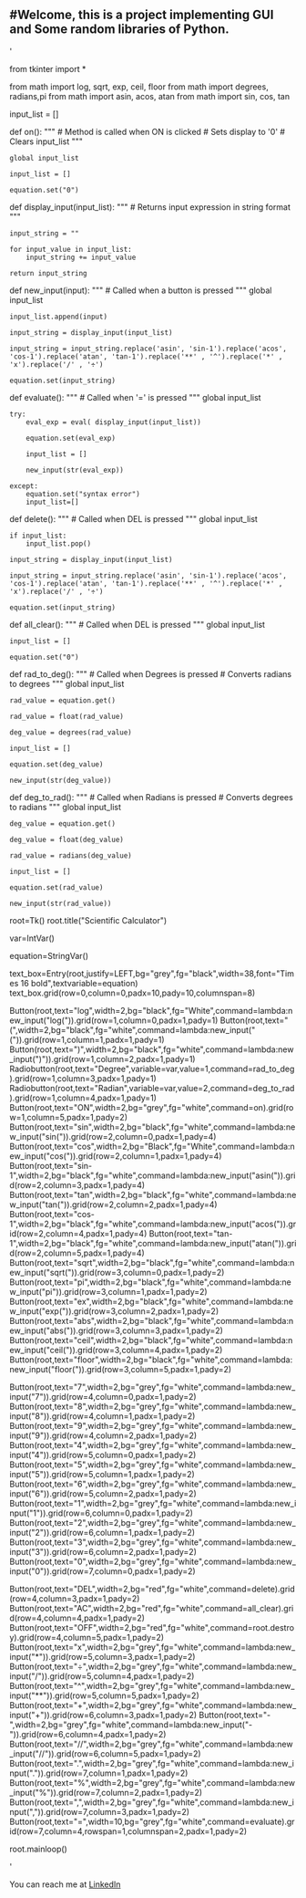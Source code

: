 #Welcome, this is a project implementing GUI and Some random libraries of Python.
---

'

from tkinter import *

from math import log, sqrt, exp, ceil, floor
from math import degrees, radians,pi
from math import asin, acos, atan
from math import sin, cos, tan


input_list = []

def on():
	"""
	# Method is called when ON is clicked
	# Sets display to '0'
	# Clears input_list
	"""

	global input_list

	input_list = []

	equation.set("0")

def display_input(input_list):
	"""
	# Returns input expression in string format
	"""

	input_string = ""

	for input_value in input_list:
		input_string += input_value

	return input_string

def new_input(input):
	"""
	# Called when a button is pressed
	"""
	global input_list
	
	input_list.append(input)

	input_string = display_input(input_list)

	input_string = input_string.replace('asin', 'sin-1').replace('acos', 'cos-1').replace('atan', 'tan-1').replace('**' , '^').replace('*' , 'x').replace('/' , '÷')

	equation.set(input_string)

def evaluate():
	"""
	# Called when '=' is pressed
	"""
	global input_list
	
	try:
		eval_exp = eval( display_input(input_list))

		equation.set(eval_exp)

		input_list = []

		new_input(str(eval_exp))		
		
	except:
		equation.set("syntax error")
		input_list=[]

def delete():
	"""
	# Called when DEL is pressed
	"""
	global input_list

	if input_list:
		input_list.pop()

	input_string = display_input(input_list)

	input_string = input_string.replace('asin', 'sin-1').replace('acos', 'cos-1').replace('atan', 'tan-1').replace('**' , '^').replace('*' , 'x').replace('/' , '÷')

	equation.set(input_string)

	
def all_clear():
	"""
	# Called when DEL is pressed
	"""
	global input_list

	input_list = []

	equation.set("0")

def rad_to_deg():
	"""
	# Called when Degrees is pressed
	# Converts radians to degrees
	"""
	global input_list
	
	rad_value = equation.get()
	
	rad_value = float(rad_value)
	
	deg_value = degrees(rad_value)
	
	input_list = []
	
	equation.set(deg_value)
	
	new_input(str(deg_value))
	
def deg_to_rad():
	"""
	# Called when Radians is pressed
	# Converts degrees to radians
	"""
	global input_list
	
	deg_value = equation.get()
	
	deg_value = float(deg_value)
	
	rad_value = radians(deg_value)
	
	input_list = []
	
	equation.set(rad_value)
	
	new_input(str(rad_value))
	

	
	
root=Tk()
root.title("Scientific Calculator")

var=IntVar()

equation=StringVar()

text_box=Entry(root,justify=LEFT,bg="grey",fg="black",width=38,font="Times 16 bold",textvariable=equation)
text_box.grid(row=0,column=0,padx=10,pady=10,columnspan=8)


	

Button(root,text="log",width=2,bg="black",fg="White",command=lambda:new_input("log(")).grid(row=1,column=0,padx=1,pady=1)
Button(root,text="(",width=2,bg="black",fg="white",command=lambda:new_input("(")).grid(row=1,column=1,padx=1,pady=1)
Button(root,text=")",width=2,bg="black",fg="white",command=lambda:new_input(")")).grid(row=1,column=2,padx=1,pady=1)
Radiobutton(root,text="Degree",variable=var,value=1,command=rad_to_deg).grid(row=1,column=3,padx=1,pady=1)
Radiobutton(root,text="Radian",variable=var,value=2,command=deg_to_rad).grid(row=1,column=4,padx=1,pady=1)
Button(root,text="ON",width=2,bg="grey",fg="white",command=on).grid(row=1,column=5,padx=1,pady=2)
Button(root,text="sin",width=2,bg="black",fg="white",command=lambda:new_input("sin(")).grid(row=2,column=0,padx=1,pady=4)
Button(root,text="cos",width=2,bg="Black",fg="White",command=lambda:new_input("cos(")).grid(row=2,column=1,padx=1,pady=4)
Button(root,text="sin-1",width=2,bg="black",fg="white",command=lambda:new_input("asin(")).grid(row=2,column=3,padx=1,pady=4)
Button(root,text="tan",width=2,bg="black",fg="white",command=lambda:new_input("tan(")).grid(row=2,column=2,padx=1,pady=4)
Button(root,text="cos-1",width=2,bg="black",fg="white",command=lambda:new_input("acos(")).grid(row=2,column=4,padx=1,pady=4)
Button(root,text="tan-1",width=2,bg="black",fg="white",command=lambda:new_input("atan(")).grid(row=2,column=5,padx=1,pady=4)
Button(root,text="sqrt",width=2,bg="black",fg="white",command=lambda:new_input("sqrt(")).grid(row=3,column=0,padx=1,pady=2)
Button(root,text="pi",width=2,bg="black",fg="white",command=lambda:new_input("pi")).grid(row=3,column=1,padx=1,pady=2)
Button(root,text="ex",width=2,bg="black",fg="white",command=lambda:new_input("exp(")).grid(row=3,column=2,padx=1,pady=2)
Button(root,text="abs",width=2,bg="black",fg="white",command=lambda:new_input("abs(")).grid(row=3,column=3,padx=1,pady=2)
Button(root,text="ceil",width=2,bg="black",fg="white",command=lambda:new_input("ceil(")).grid(row=3,column=4,padx=1,pady=2)
Button(root,text="floor",width=2,bg="black",fg="white",command=lambda:new_input("floor(")).grid(row=3,column=5,padx=1,pady=2)



Button(root,text="7",width=2,bg="grey",fg="white",command=lambda:new_input("7")).grid(row=4,column=0,padx=1,pady=2)
Button(root,text="8",width=2,bg="grey",fg="white",command=lambda:new_input("8")).grid(row=4,column=1,padx=1,pady=2)
Button(root,text="9",width=2,bg="grey",fg="white",command=lambda:new_input("9")).grid(row=4,column=2,padx=1,pady=2)
Button(root,text="4",width=2,bg="grey",fg="white",command=lambda:new_input("4")).grid(row=5,column=0,padx=1,pady=2)
Button(root,text="5",width=2,bg="grey",fg="white",command=lambda:new_input("5")).grid(row=5,column=1,padx=1,pady=2)
Button(root,text="6",width=2,bg="grey",fg="white",command=lambda:new_input("6")).grid(row=5,column=2,padx=1,pady=2)
Button(root,text="1",width=2,bg="grey",fg="white",command=lambda:new_input("1")).grid(row=6,column=0,padx=1,pady=2)
Button(root,text="2",width=2,bg="grey",fg="white",command=lambda:new_input("2")).grid(row=6,column=1,padx=1,pady=2)
Button(root,text="3",width=2,bg="grey",fg="white",command=lambda:new_input("3")).grid(row=6,column=2,padx=1,pady=2)
Button(root,text="0",width=2,bg="grey",fg="white",command=lambda:new_input("0")).grid(row=7,column=0,padx=1,pady=2)



Button(root,text="DEL",width=2,bg="red",fg="white",command=delete).grid(row=4,column=3,padx=1,pady=2)
Button(root,text="AC",width=2,bg="red",fg="white",command=all_clear).grid(row=4,column=4,padx=1,pady=2)
Button(root,text="OFF",width=2,bg="red",fg="white",command=root.destroy).grid(row=4,column=5,padx=1,pady=2)
Button(root,text="x",width=2,bg="grey",fg="white",command=lambda:new_input("*")).grid(row=5,column=3,padx=1,pady=2)
Button(root,text="÷",width=2,bg="grey",fg="white",command=lambda:new_input("/")).grid(row=5,column=4,padx=1,pady=2)
Button(root,text="^",width=2,bg="grey",fg="white",command=lambda:new_input("**")).grid(row=5,column=5,padx=1,pady=2)
Button(root,text="+",width=2,bg="grey",fg="white",command=lambda:new_input("+")).grid(row=6,column=3,padx=1,pady=2)
Button(root,text="-",width=2,bg="grey",fg="white",command=lambda:new_input("-")).grid(row=6,column=4,padx=1,pady=2)
Button(root,text="//",width=2,bg="grey",fg="white",command=lambda:new_input("//")).grid(row=6,column=5,padx=1,pady=2)
Button(root,text=".",width=2,bg="grey",fg="white",command=lambda:new_input(".")).grid(row=7,column=1,padx=1,pady=2)
Button(root,text="%",width=2,bg="grey",fg="white",command=lambda:new_input("%")).grid(row=7,column=2,padx=1,pady=2)
Button(root,text=",",width=2,bg="grey",fg="white",command=lambda:new_input(",")).grid(row=7,column=3,padx=1,pady=2)
Button(root,text="=",width=10,bg="grey",fg="white",command=evaluate).grid(row=7,column=4,rowspan=1,columnspan=2,padx=1,pady=2)

root.mainloop()


'

You can reach me at [LinkedIn](https://www.linkedin.com/in/krajaravindra)
